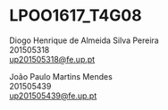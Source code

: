 # LPOO1617_T4G08

Diogo Henrique de Almeida Silva Pereira   
201505318	        
up201505318@fe.up.pt

João Paulo Martins Mendes                 
201505439	        
up201505439@fe.up.pt
